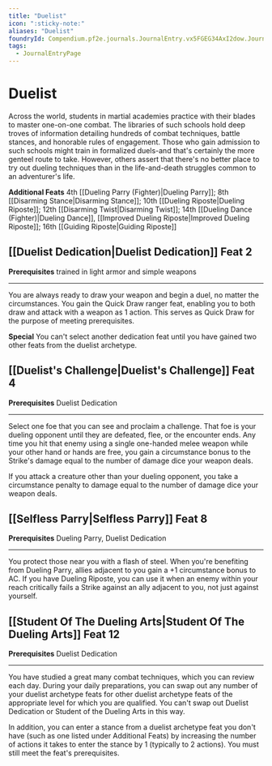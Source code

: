```yaml
---
title: "Duelist"
icon: ":sticky-note:"
aliases: "Duelist"
foundryId: Compendium.pf2e.journals.JournalEntry.vx5FGEG34AxI2dow.JournalEntryPage.BwPUY2X7TSmlJj5c
tags:
  - JournalEntryPage
---
```


# Duelist
Across the world, students in martial academies practice with their blades to master one-on-one combat. The libraries of such schools hold deep troves of information detailing hundreds of combat techniques, battle stances, and honorable rules of engagement. Those who gain admission to such schools might train in formalized duels-and that's certainly the more genteel route to take. However, others assert that there's no better place to try out dueling techniques than in the life-and-death struggles common to an adventurer's life.

**Additional Feats** 4th [[Dueling Parry (Fighter)|Dueling Parry]]; 8th [[Disarming Stance|Disarming Stance]]; 10th [[Dueling Riposte|Dueling Riposte]]; 12th [[Disarming Twist|Disarming Twist]]; 14th [[Dueling Dance (Fighter)|Dueling Dance]], [[Improved Dueling Riposte|Improved Dueling Riposte]]; 16th [[Guiding Riposte|Guiding Riposte]]

## [[Duelist Dedication|Duelist Dedication]] Feat 2

**Prerequisites** trained in light armor and simple weapons

* * *

You are always ready to draw your weapon and begin a duel, no matter the circumstances. You gain the Quick Draw ranger feat, enabling you to both draw and attack with a weapon as 1 action. This serves as Quick Draw for the purpose of meeting prerequisites.

**Special** You can't select another dedication feat until you have gained two other feats from the duelist archetype.

## [[Duelist's Challenge|Duelist's Challenge]] Feat 4

**Prerequisites** Duelist Dedication

* * *

Select one foe that you can see and proclaim a challenge. That foe is your dueling opponent until they are defeated, flee, or the encounter ends. Any time you hit that enemy using a single one-handed melee weapon while your other hand or hands are free, you gain a circumstance bonus to the Strike's damage equal to the number of damage dice your weapon deals.

If you attack a creature other than your dueling opponent, you take a circumstance penalty to damage equal to the number of damage dice your weapon deals.

## [[Selfless Parry|Selfless Parry]] Feat 8

**Prerequisites** Dueling Parry, Duelist Dedication

* * *

You protect those near you with a flash of steel. When you're benefiting from Dueling Parry, allies adjacent to you gain a +1 circumstance bonus to AC. If you have Dueling Riposte, you can use it when an enemy within your reach critically fails a Strike against an ally adjacent to you, not just against yourself.

## [[Student Of The Dueling Arts|Student Of The Dueling Arts]] Feat 12

**Prerequisites** Duelist Dedication

* * *

You have studied a great many combat techniques, which you can review each day. During your daily preparations, you can swap out any number of your duelist archetype feats for other duelist archetype feats of the appropriate level for which you are qualified. You can't swap out Duelist Dedication or Student of the Dueling Arts in this way.

In addition, you can enter a stance from a duelist archetype feat you don't have (such as one listed under Additional Feats) by increasing the number of actions it takes to enter the stance by 1 (typically to 2 actions). You must still meet the feat's prerequisites.